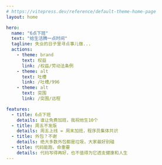 ```yaml
---
# https://vitepress.dev/reference/default-theme-home-page
layout: home

hero:
  name: "6点下班"
  text: "给生活腾一点时间"
  tagline: 失业的日子里寻点事儿做...
  actions:
    - theme: brand
      text: 权益
      link: /权益/劳动法条例
    - theme: alt
      text: 吐槽
      link: /吐槽/996
    - theme: alt
      text: 突围
      link: /突围/远程

features:
  - title: 6点下班
    details: 谁让免费加班，我祝他生10个
  - title: 周五不发版
    details: 周五上线 = 周末加班，程序员集体共识
  - title: 外包？不谢
    details: 绝大多数外包都是垃圾，大家最好别碰
  - title: 代码能跑，命重要
    details: 代码写得再好，也不值得为它透支健康和人生
---
```


